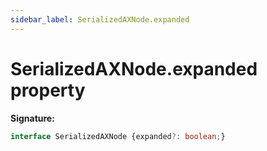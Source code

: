 ```yaml
---
sidebar_label: SerializedAXNode.expanded
---
```

# SerializedAXNode.expanded property

**Signature:**

```typescript
interface SerializedAXNode {expanded?: boolean;}
```

